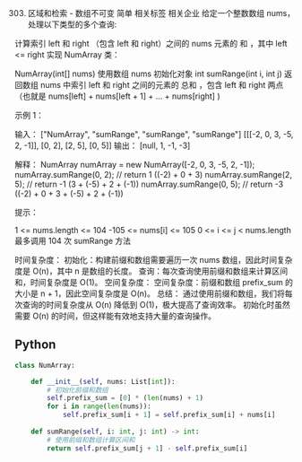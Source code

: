 303. 区域和检索 - 数组不可变
简单
相关标签
相关企业
给定一个整数数组  nums，处理以下类型的多个查询:

计算索引 left 和 right （包含 left 和 right）之间的 nums 元素的 和 ，其中 left <= right
实现 NumArray 类：

NumArray(int[] nums) 使用数组 nums 初始化对象
int sumRange(int i, int j) 返回数组 nums 中索引 left 和 right 之间的元素的 总和 ，包含 left 和 right 两点（也就是 nums[left] + nums[left + 1] + ... + nums[right] )
 

示例 1：

输入：
["NumArray", "sumRange", "sumRange", "sumRange"]
[[[-2, 0, 3, -5, 2, -1]], [0, 2], [2, 5], [0, 5]]
输出：
[null, 1, -1, -3]

解释：
NumArray numArray = new NumArray([-2, 0, 3, -5, 2, -1]);
numArray.sumRange(0, 2); // return 1 ((-2) + 0 + 3)
numArray.sumRange(2, 5); // return -1 (3 + (-5) + 2 + (-1)) 
numArray.sumRange(0, 5); // return -3 ((-2) + 0 + 3 + (-5) + 2 + (-1))
 

提示：

1 <= nums.length <= 104
-105 <= nums[i] <= 105
0 <= i <= j < nums.length
最多调用 104 次 sumRange 方法


时间复杂度：
初始化：构建前缀和数组需要遍历一次 nums 数组，因此时间复杂度是 O(n)，其中 n 是数组的长度。
查询：每次查询使用前缀和数组来计算区间和，时间复杂度是 O(1)。
空间复杂度：
空间复杂度：前缀和数组 prefix_sum 的大小是 n + 1，因此空间复杂度是 O(n)。
总结：
通过使用前缀和数组，我们将每次查询的时间复杂度从 O(n) 降低到 O(1)，极大提高了查询效率。
初始化时虽然需要 O(n) 的时间，但这样能有效地支持大量的查询操作。

## Python

```python
class NumArray:

    def __init__(self, nums: List[int]):
        # 初始化前缀和数组
        self.prefix_sum = [0] * (len(nums) + 1)
        for i in range(len(nums)):
            self.prefix_sum[i + 1] = self.prefix_sum[i] + nums[i]
    
    def sumRange(self, i: int, j: int) -> int:
        # 使用前缀和数组计算区间和
        return self.prefix_sum[j + 1] - self.prefix_sum[i]
```